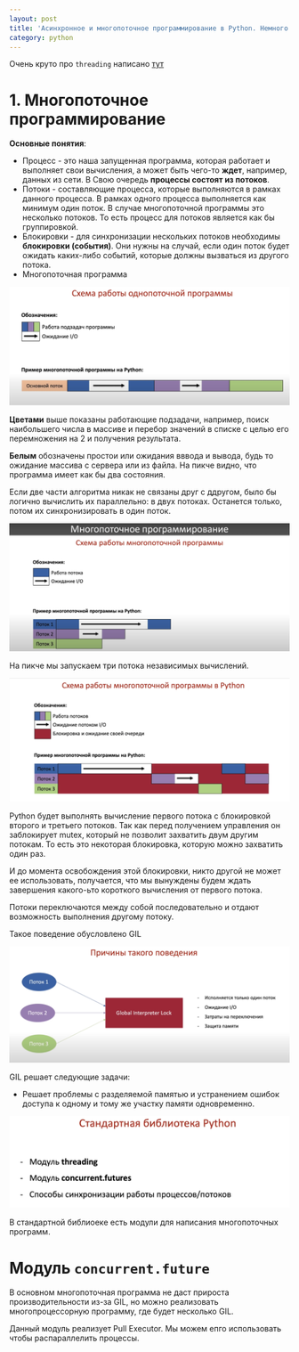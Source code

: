 ```yaml
---
layout: post
title: 'Асинхронное и многопоточное программирование в Python. Немного про GIL '
category: python
---
```


Очень круто про ```threading``` написано <a href="https://www.youtube.com/watch?v=Ad5fHlFHbOg">тут</a>

# 1. Многопоточное программирование 

**Основные понятия**:
- Процесс - это наша запущенная программа, которая работает и выполняет свои вычисления, а может быть чего-то **ждет**, например, данных из сети. В Свою очередь **процессы состоят из потоков**.
- Потоки - составляющие процесса, которые выполняются в рамках данного процесса. В рамках одного процесса выполняется как минимум один поток. В случае многопоточной программы это несколько потоков. То есть процесс для потоков является как бы группировкой.
- Блокировки - для синхронизации нескольких потоков необходимы **блокировки (события)**. Они нужны на случай, если один поток будет ожидать каких-либо событий, которые должны вызваться из другого потока.
- Многопоточная программа

<img src="/assets/img/2020-05-24-async-and-miltistream-prog/1.png">

**Цветами** выше показаны работающие подзадачи, например, поиск наибольшего числа в массиве и перебор значений в списке с целью его перемножения на 2 и получения результата.

**Белым** обозначены простои или ожидания вввода и вывода, будь то ожидание массива с сервера или из файла. На пикче видно, что программа имеет как бы два состояния.

Если две части алгоритма никак не связаны друг с ддругом, было бы логично вычислить их параллельно: в двух потоках. Останется только, потом их синхронизировать в один поток.

<img src="/assets/img/2020-05-24-async-and-miltistream-prog/2.png">

На пикче мы запускаем три потока независимых вычислений.

<img src="/assets/img/2020-05-24-async-and-miltistream-prog/3.png">

Python будет выполнять вычисление первого потока с блокировкой второго и третьего потоков. Так как перед получением управления он заблокирует mutex, который не позволит захватить двум другим потокам. То есть это некоторая блокировка, которую можно захватить один раз.

И до момента освобождения этой блокировки, никто другой не может ее использовать, получается, что мы вынуждены будем ждать завершения какого-ьто короткого вычисления от первого потока.

Потоки переключаются между собой последовательно и отдают возможность выполнения другому потоку. 

Такое поведение обусловлено GIL

<img src="/assets/img/2020-05-24-async-and-miltistream-prog/4.png">

GIL решает следующие задачи:

- Решает проблемы с разделяемой памятью и устранением ошибок доступа к одному и тому же участку памяти одновременно. 

<img src="/assets/img/2020-05-24-async-and-miltistream-prog/5.png">

В стандартной библиоеке есть модули для написания многопоточных программ.

# Модуль ```concurrent.future```

В основном многопоточная программа не даст прироста производительности из-за GIL, но можно реализовать многопроцессорную программу, где будет несколько GIL.

Данный модуль реализует Pull Executor. Мы можем епго использовать чтобы распараллелить процессы.



